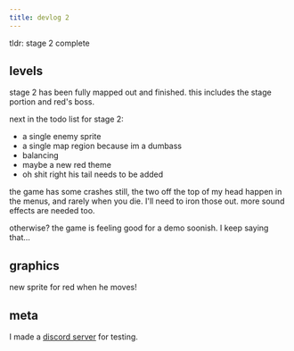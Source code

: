 ```yaml
---
title: devlog 2
---
```


tldr: stage 2 complete


## levels

stage 2 has been fully mapped out and finished. this includes the stage portion and red's boss. 

next in the todo list for stage 2:

- a single enemy sprite
- a single map region because im a dumbass
- balancing
- maybe a new red theme
- oh shit right his tail needs to be added

the game has some crashes still, the two off the top of my head happen in the menus, and rarely when you die. I'll need to iron those out. more sound effects are needed too. 

otherwise? the game is feeling good for a demo soonish. I keep saying that...


## graphics

new sprite for red when he moves!


## meta

I made a [discord server](https://discord.gg/G6a2RjA5G2) for testing.

